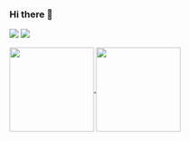 ### Hi there 👋

![](https://github-readme-stats.vercel.app/api?username=patrikr7&show_icons=true&theme=radical)
![](https://github-readme-stats.vercel.app/api/top-langs/?username=patrikr7&layout=compact&theme=radical)

<a href="https://github.com/Patrikr7">
  <img align="center" src="https://github-readme-stats.vercel.app/api?username=patrikr7&show_icons=true&theme=radical" height="150em" />
  <img align="center" src="https://github-readme-stats.vercel.app/api/top-langs/?username=patrikr7&layout=compact&theme=radical" height="150em" />
</a>

<!--
**Patrikr7/Patrikr7** is a ✨ _special_ ✨ repository because its `README.md` (this file) appears on your GitHub profile.

Here are some ideas to get you started:

- 🔭 I’m currently working on ...
- 🌱 I’m currently learning ...
- 👯 I’m looking to collaborate on ...
- 🤔 I’m looking for help with ...
- 💬 Ask me about ...
- 📫 How to reach me: ...
- 😄 Pronouns: ...
- ⚡ Fun fact: ...
-->
